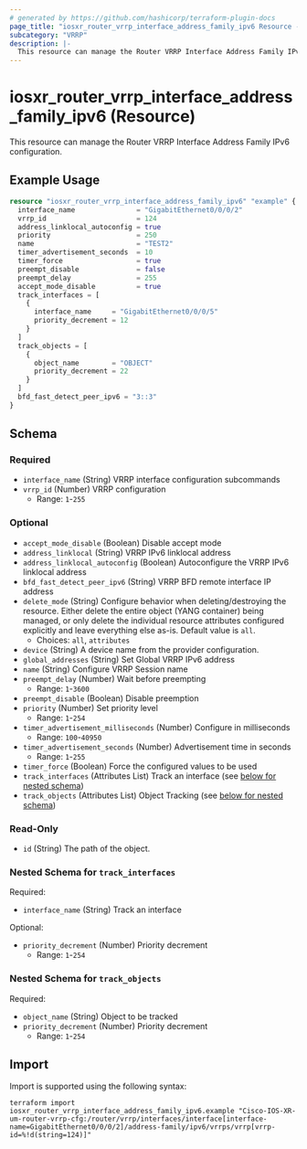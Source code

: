 ```yaml
---
# generated by https://github.com/hashicorp/terraform-plugin-docs
page_title: "iosxr_router_vrrp_interface_address_family_ipv6 Resource - terraform-provider-iosxr"
subcategory: "VRRP"
description: |-
  This resource can manage the Router VRRP Interface Address Family IPv6 configuration.
---
```


# iosxr_router_vrrp_interface_address_family_ipv6 (Resource)

This resource can manage the Router VRRP Interface Address Family IPv6 configuration.

## Example Usage

```terraform
resource "iosxr_router_vrrp_interface_address_family_ipv6" "example" {
  interface_name               = "GigabitEthernet0/0/0/2"
  vrrp_id                      = 124
  address_linklocal_autoconfig = true
  priority                     = 250
  name                         = "TEST2"
  timer_advertisement_seconds  = 10
  timer_force                  = true
  preempt_disable              = false
  preempt_delay                = 255
  accept_mode_disable          = true
  track_interfaces = [
    {
      interface_name     = "GigabitEthernet0/0/0/5"
      priority_decrement = 12
    }
  ]
  track_objects = [
    {
      object_name        = "OBJECT"
      priority_decrement = 22
    }
  ]
  bfd_fast_detect_peer_ipv6 = "3::3"
}
```

<!-- schema generated by tfplugindocs -->
## Schema

### Required

- `interface_name` (String) VRRP interface configuration subcommands
- `vrrp_id` (Number) VRRP configuration
  - Range: `1`-`255`

### Optional

- `accept_mode_disable` (Boolean) Disable accept mode
- `address_linklocal` (String) VRRP IPv6 linklocal address
- `address_linklocal_autoconfig` (Boolean) Autoconfigure the VRRP IPv6 linklocal address
- `bfd_fast_detect_peer_ipv6` (String) VRRP BFD remote interface IP address
- `delete_mode` (String) Configure behavior when deleting/destroying the resource. Either delete the entire object (YANG container) being managed, or only delete the individual resource attributes configured explicitly and leave everything else as-is. Default value is `all`.
  - Choices: `all`, `attributes`
- `device` (String) A device name from the provider configuration.
- `global_addresses` (String) Set Global VRRP IPv6 address
- `name` (String) Configure VRRP Session name
- `preempt_delay` (Number) Wait before preempting
  - Range: `1`-`3600`
- `preempt_disable` (Boolean) Disable preemption
- `priority` (Number) Set priority level
  - Range: `1`-`254`
- `timer_advertisement_milliseconds` (Number) Configure in milliseconds
  - Range: `100`-`40950`
- `timer_advertisement_seconds` (Number) Advertisement time in seconds
  - Range: `1`-`255`
- `timer_force` (Boolean) Force the configured values to be used
- `track_interfaces` (Attributes List) Track an interface (see [below for nested schema](#nestedatt--track_interfaces))
- `track_objects` (Attributes List) Object Tracking (see [below for nested schema](#nestedatt--track_objects))

### Read-Only

- `id` (String) The path of the object.

<a id="nestedatt--track_interfaces"></a>
### Nested Schema for `track_interfaces`

Required:

- `interface_name` (String) Track an interface

Optional:

- `priority_decrement` (Number) Priority decrement
  - Range: `1`-`254`


<a id="nestedatt--track_objects"></a>
### Nested Schema for `track_objects`

Required:

- `object_name` (String) Object to be tracked
- `priority_decrement` (Number) Priority decrement
  - Range: `1`-`254`

## Import

Import is supported using the following syntax:

```shell
terraform import iosxr_router_vrrp_interface_address_family_ipv6.example "Cisco-IOS-XR-um-router-vrrp-cfg:/router/vrrp/interfaces/interface[interface-name=GigabitEthernet0/0/0/2]/address-family/ipv6/vrrps/vrrp[vrrp-id=%!d(string=124)]"
```
